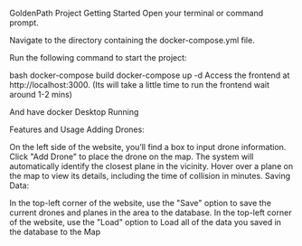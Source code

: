 GoldenPath Project
Getting Started
Open your terminal or command prompt.

Navigate to the directory containing the docker-compose.yml file.

Run the following command to start the project:

bash
docker-compose build
docker-compose up -d 
Access the frontend at http://localhost:3000.
(Its will take a little time to run the frontend wait around 1-2 mins)

And have docker Desktop Running

Features and Usage
Adding Drones:

On the left side of the website, you’ll find a box to input drone information.
Click "Add Drone" to place the drone on the map. The system will automatically identify the closest plane in the vicinity.
Hover over a plane on the map to view its details, including the time of collision in minutes.
Saving Data:

In the top-left corner of the website, use the "Save" option to save the current drones and planes in the area to the database.
In the top-left corner of the website, use the "Load" option to Load all of the data you saved in the database to the Map
